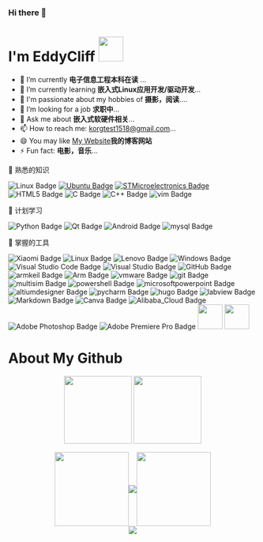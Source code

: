 ### Hi there 👋

<!--
**EddyCliff/EddyCliff** is a ✨ _special_ ✨ repository because its `README.md` (this file) appears on your GitHub profile.

Here are some ideas to get you started:
- 🔭 I’m currently working on ...
- 🌱 I’m currently learning ...
- 👯 I’m looking to collaborate on ...
- 🤔 I’m looking for help with...
- 💬 Ask me about ...
- 📫 How to reach me: ...
- 😄 Pronouns: ...
- ⚡ Fun fact: ...
-->
# I'm EddyCliff <img src="https://media.giphy.com/media/12oufCB0MyZ1Go/giphy.gif" width="50">
- 🔭 I’m currently **电子信息工程本科在读** ...
- 🌱 I’m currently learning **嵌入式Linux应用开发/驱动开发**...
- 👯 I'm passionate about my hobbies of **摄影，阅读**....
- 🤔 I’m looking for a job **求职中**...
- 💬 Ask me about **嵌入式软硬件相关**...
- 📫 How to reach me: korgtest1518@gmail.com...
- 😄 You may like [My Website](https://eddyblog.cn)**我的博客网站**
- ⚡ Fun fact: **电影，音乐**...

<!--  skill badge 技能徽章 -->
💪 熟悉的知识
<!--
![Vue.js Badge](https://img.shields.io/badge/Vue.js-4FC08D?logo=vuedotjs&logoColor=fff&style=flat)
![React Badge](https://img.shields.io/badge/React-61DAFB?logo=react&logoColor=000&style=flat)
![MongoDB Badge](https://img.shields.io/badge/MongoDB-47A248?logo=mongodb&logoColor=fff&style=flat)
![Django Badge](https://img.shields.io/badge/Django-092E20?logo=django&logoColor=fff&style=flat)
![JavaScript Badge](https://img.shields.io/badge/JavaScript-F7DF1E?logo=javascript&logoColor=000&style=flat)
![Spring Badge](https://img.shields.io/badge/Spring-6DB33F?logo=spring&logoColor=fff&style=flat)
![CSS3 Badge](https://img.shields.io/badge/CSS3-1572B6?logo=css3&logoColor=fff&style=flat)
![C Sharp Badge](https://img.shields.io/badge/C%20Sharp-239120?logo=csharp&logoColor=fff&style=flat)
![R Badge](https://img.shields.io/badge/R-276DC3?logo=r&logoColor=fff&style=flat)
![PHP Badge](https://img.shields.io/badge/PHP-777BB4?logo=php&logoColor=fff&style=flat)
![TypeScript Badge](https://img.shields.io/badge/TypeScript-3178C6?logo=typescript&logoColor=fff&style=flat)
![Node.js Badge](https://img.shields.io/badge/Node.js-393?logo=nodedotjs&logoColor=fff&style=flat)
![jQuery Badge](https://img.shields.io/badge/jQuery-0769AD?logo=jquery&logoColor=fff&style=flat)
![Vite Badge](https://img.shields.io/badge/Vite-646CFF?logo=vite&logoColor=fff&style=flat)
![Three.js Badge](https://img.shields.io/badge/Three.js-092E20?logo=threedotjs&logoColor=fff&style=flat)
-->
![Linux Badge](https://img.shields.io/badge/Linux-FCC624?logo=linux&logoColor=000&style=flat)
[![Ubuntu Badge](https://img.shields.io/badge/Ubuntu-E95420?logo=ubuntu&logoColor=white&style=flat)](https://ubuntu.com/)
[![STMicroelectronics Badge](https://img.shields.io/badge/STMicroelectronics-03234B?logo=stmicroelectronics&logoColor=white&style=flat)](https://www.st.com/)
![HTML5 Badge](https://img.shields.io/badge/HTML5-E34F26?logo=html5&logoColor=fff&style=flat)
![C Badge](https://img.shields.io/badge/C-A8B9CC?logo=c&logoColor=fff&style=flat)
![C++ Badge](https://img.shields.io/badge/C%2B%2B-00599C?logo=cplusplus&logoColor=fff&style=flat)
![vim Badge](https://img.shields.io/badge/VIM-%2311AB00.svg?logo=vim&logoColor=white&style=flat)

  
🧠 计划学习

![Python Badge](https://img.shields.io/badge/Python-3776AB?logo=python&logoColor=fff&style=flat)
![Qt Badge](https://img.shields.io/badge/Qt-41CD52?logo=qt&logoColor=fff&style=flat)
![Android Badge](https://img.shields.io/badge/Android-3DDC84?logo=android&logoColor=fff&style=flat)
![mysql Badge](https://img.shields.io/badge/MySQL-005C84?&logo=mysql&logoColor=white&style=flat)


🧰 掌握的工具

![Xiaomi Badge](https://img.shields.io/badge/Xiaomi-FF6900?logo=xiaomi&logoColor=fff&style=flat)
![Linux Badge](https://img.shields.io/badge/Linux-FCC624?logo=linux&logoColor=000&style=flat)
![Lenovo Badge](https://img.shields.io/badge/Lenovo-E2231A?logo=lenovo&logoColor=fff&style=flat)
![Windows Badge](https://img.shields.io/badge/Windows-0078D6?logo=windows&logoColor=fff&style=flat)
![Visual Studio Code Badge](https://img.shields.io/badge/Visual%20Studio%20Code-007ACC?logo=visualstudiocode&logoColor=fff&style=flat)
![Visual Studio Badge](https://img.shields.io/badge/Visual%20Studio-5C2D91?logo=visualstudio&logoColor=fff&style=flat)
![GitHub Badge](https://img.shields.io/badge/GitHub-181717?logo=github&logoColor=fff&style=flat)
![armkeil Badge](https://img.shields.io/badge/Arm%20Keil-394049?logo=armkeil&logoColor=fff&style=flat)
![Arm Badge](https://img.shields.io/badge/Arm-0091BD?logo=arm&logoColor=fff&style=flat)
![vmware Badge](https://img.shields.io/badge/VMware-607078?logo=vmware&logoColor=fff&style=flat)
![git Badge](https://img.shields.io/badge/Git-F05032?logo=git&logoColor=fff&style=flat)
![multisim Badge](https://img.shields.io/badge/multisim-00A0DF?logo=multisim&logoColor=fff&style=flat)
![powershell Badge](https://img.shields.io/badge/powershell-5391FE?logo=powershell&logoColor=fff&style=flat)
![microsoftpowerpoint Badge](https://img.shields.io/badge/Microsoft%20PowerPoint-B7472A?logo=microsoftpowerpoint&logoColor=fff&style=flat)
![altiumdesigner Badge](https://img.shields.io/badge/Altium%20Designer-A5915F?logo=microsoftpowerpoint&logoColor=fff&style=flat)
![pycharm Badge](https://img.shields.io/badge/Pycharm-000000?logo=pycharm&logoColor=fff&style=flat)
![hugo Badge](https://img.shields.io/badge/Hugo-FF4088?logo=hugo&logoColor=fff&style=flat)
![labview Badge](https://img.shields.io/badge/labview-FFDB00?logo=labview&logoColor=white&style=flat)
![Markdown Badge](https://img.shields.io/badge/Markdown-000000?logo=markdown&logoColor=white&style=flat)
![Canva Badge](https://img.shields.io/badge/Canva-%2300C4CC.svg?&logo=Canva&logoColor=white&style=flat)
![Alibaba_Cloud Badge](https://img.shields.io/badge/Alibaba_Cloud-FF6A00?logo=alibabacloud&logoColor=white&style=flat)
![Adobe Photoshop Badge](https://img.shields.io/badge/Adobe%20Photoshop-31A8FF?logo=adobephotoshop&logoColor=fff&style=flat)
![Adobe Premiere Pro Badge](https://img.shields.io/badge/Adobe%20Premiere%20Pro-9999FF?logo=adobephotoshop&logoColor=fff&style=flat)
<img height="50" width="50" src="https://i.postimg.cc/nLyvzcn3/OIP.jpg">
<img height="50" width="50" src="https://i.postimg.cc/wTYNh94S/matlab-copy.png">
# About My Github

<!-- GitHub 数据统计 -->
<p align="center">
    <img height="137px" src="https://github-readme-stats-git-masterrstaa-rickstaa.vercel.app/api?username=EddyCliff&hide_title=false&hide_border=false&show_icons=true&include_all_commits=true&line_height=21&theme=default" />
    <img height="137px" src="https://github-readme-stats-git-masterrstaa-rickstaa.vercel.app/api/top-langs/?username=EddyCliff&hide_title=false&hide_border=false&layout=compact&langs_count=6&theme=default" />
</p>

<!-- github-readme-streak-stats 连续提交代码天数记录 -->
<div style="display: flex; justify-content: center; align-items: center;">
    <img width="150" src="https://cdn.jsdelivr.net/gh/sun0225SUN/sun0225SUN/assets/images/left.png" />
    <img align="center" src="https://github-readme-streak-stats.herokuapp.com/?user=EddyCliff&theme=white&hide_border=false" />
    <img width="150" src="https://cdn.jsdelivr.net/gh/sun0225SUN/sun0225SUN/assets/images/right.png" />
</div>

<!-- metrics 基础资料 -->
<div align="center">
    <img src="https://metrics.lecoq.io/EddyCliff?template=classic&config.timezone=Asia%2FShanghai">
</div>



